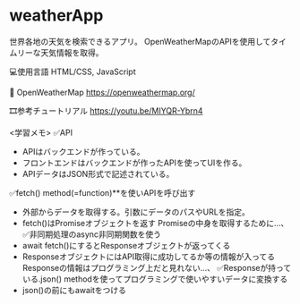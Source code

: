 # weatherApp

世界各地の天気を検索できるアプリ。
OpenWeatherMapのAPIを使用してタイムリーな天気情報を取得。


💻使用言語
HTML/CSS, JavaScript

🔧
OpenWeatherMap
https://openweathermap.org/

🎞️参考チュートリアル
https://youtu.be/MIYQR-Ybrn4


<学習メモ>
✅API
- APIはバックエンドが作っている。
- フロントエンドはバックエンドが作ったAPIを使ってUIを作る。
- APIデータはJSON形式で記述されている。

✅fetch() method(=function)**を使いAPIを呼び出す
- 外部からデータを取得する。引数にデータのパスやURLを指定。
- fetch()はPromise<pending>オブジェクトを返す
  Promiseの中身を取得するために…、
✅非同期処理のasync非同期関数を使う
- await fetch()にするとResponseオブジェクトが返ってくる
- ResponseオブジェクトにはAPI取得に成功してるか等の情報が入ってる
  Responseの情報はプログラミング上だと見れない…、
✅Responseが持っている.json() methodを使ってプログラミングで使いやすいデータに変換する
- json()の前にもawaitをつける

